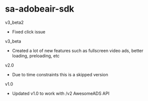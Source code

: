 sa-adobeair-sdk
============

v3_beta2
- Fixed click issue

v3_beta
- Created a lot of new features such as fullscreen video ads, better loading, preloading, etc

v2.0
- Due to time constraints this is a skipped version

v1.0
- Updated v1.0 to work with /v2 AwesomeADS API
